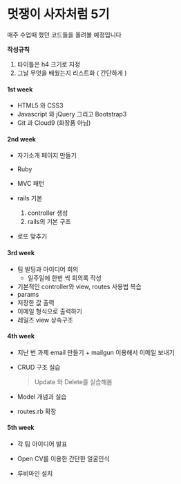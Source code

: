 # 멋쟁이 사자처럼 5기

매주 수업때 했던 코드들을 올려볼 예정입니다

**작성규칙**

1. 타이틀은 h4 크기로 지정
2. 그날 무엇을 배웠는지 리스트화 ( 간단하게 )



#### 1st week

* HTML5 와 CSS3 
* Javascript 와 jQuery 그리고 Bootstrap3
* Git 과 Cloud9 (화장품 아님) 


#### 2nd week

* 자기소개 페이지 만들기


* Ruby 
* MVC 패턴
* rails 기본
  1. controller 생성
  2. rails의 기본 구조
* 로또 맞추기


#### 3rd week

* 팀 빌딩과 아이디어 회의
  * 일주일에 한번 씩 회의록 작성
* 기본적인 controller와 view, routes 사용법 복습
* params 
* 저장한 값 출력
* 이메일 형식으로 출력하기
* 레일즈 view 상속구조 

#### 4th week

* 지난 번 과제 email 만들기 + mailgun 이용해서 이메일 보내기

* CRUD 구조 실습

  > Update 와 Delete를 실습해봄

* Model 개념과 실습

* routes.rb 확장

#### 5th week

* 각 팀 아이디어 발표


* Open CV를 이용한 간단한 얼굴인식
* 루비마인 설치